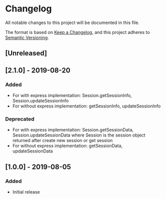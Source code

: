 # Changelog
All notable changes to this project will be documented in this file.

The format is based on [Keep a Changelog](https://keepachangelog.com/en/1.0.0/),
and this project adheres to [Semantic Versioning](https://semver.org/spec/v2.0.0.html).

## [Unreleased]

## [2.1.0] - 2019-08-20
### Added
- For with express implementation: Session.getSessionInfo, Session.updateSessionInfo
- For without express implementation: getSessionInfo, updateSessionInfo

### Deprecated
- For with express implementation: Session.getSessionData, Session.updateSessionData where Session is the session object returned after create new session or get session
- For without express implementation: getSessionData, updateSessionData

## [1.0.0] - 2019-08-05
### Added
- Initial release